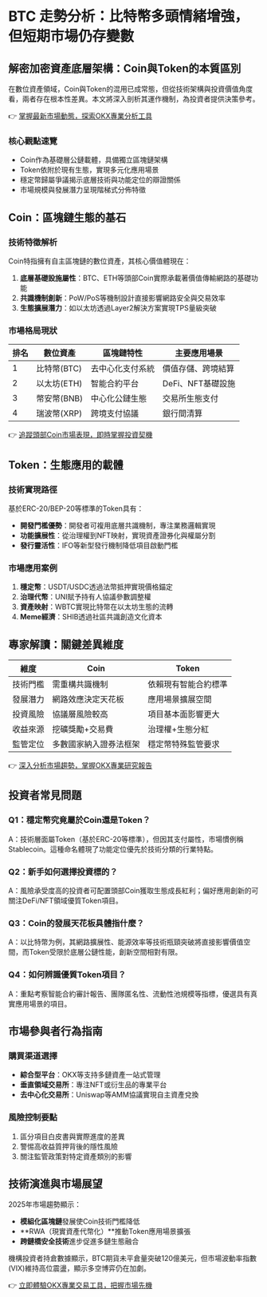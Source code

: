 # BTC 走勢分析：比特幣多頭情緒增強，但短期市場仍存變數

## 解密加密資產底層架構：Coin與Token的本質區別

在數位資產領域，Coin與Token的混用已成常態，但從技術架構與投資價值角度看，兩者存在根本性差異。本文將深入剖析其運作機制，為投資者提供決策參考。

👉 [掌握最新市場動態，探索OKX專業分析工具](https://bit.ly/okx_welcome)

### 核心觀點速覽
- Coin作為基礎層公鏈載體，具備獨立區塊鏈架構
- Token依附於現有生態，實現多元化應用場景
- 穩定幣歸屬爭議揭示底層技術與功能定位的辯證關係
- 市場規模與發展潛力呈現階梯式分佈特徵

## Coin：區塊鏈生態的基石

### 技術特徵解析
Coin特指擁有自主區塊鏈的數位資產，其核心價值體現在：
1. **底層基礎設施屬性**：BTC、ETH等頭部Coin實際承載著價值傳輸網路的基礎功能
2. **共識機制創新**：PoW/PoS等機制設計直接影響網路安全與交易效率
3. **生態擴展潛力**：如以太坊透過Layer2解決方案實現TPS量級突破

### 市場格局現狀
| 排名 | 數位資產       | 區塊鏈特性              | 主要應用場景           |
|------|----------------|-----------------------|----------------------|
| 1    | 比特幣(BTC)    | 去中心化支付系統         | 價值存儲、跨境結算     |
| 2    | 以太坊(ETH)    | 智能合約平台            | DeFi、NFT基礎設施      |
| 3    | 幣安幣(BNB)    | 中心化公鏈生態          | 交易所生態支付         |
| 4    | 瑞波幣(XRP)    | 跨境支付協議            | 銀行間清算             |

👉 [追蹤頭部Coin市場表現，即時掌握投資契機](https://bit.ly/okx_welcome)

## Token：生態應用的載體

### 技術實現路徑
基於ERC-20/BEP-20等標準的Token具有：
- **開發門檻優勢**：開發者可複用底層共識機制，專注業務邏輯實現
- **功能擴展性**：從治理權到NFT映射，實現資產證券化與權屬分割
- **發行靈活性**：IFO等新型發行機制降低項目啟動門檻

### 市場應用案例
1. **穩定幣**：USDT/USDC透過法幣抵押實現價格錨定
2. **治理代幣**：UNI賦予持有人協議參數調整權
3. **資產映射**：WBTC實現比特幣在以太坊生態的流轉
4. **Meme經濟**：SHIB透過社區共識創造文化資本

## 專家解讀：關鍵差異維度

| 維度         | Coin                          | Token                          |
|--------------|-------------------------------|--------------------------------|
| 技術門檻     | 需重構共識機制                | 依賴現有智能合約標準          |
| 發展潛力     | 網路效應決定天花板            | 應用場景擴展空間              |
| 投資風險     | 協議層風險較高                | 項目基本面影響更大            |
| 收益來源     | 挖礦獎勵+交易費               | 治理權+生態分紅               |
| 監管定位     | 多數國家納入證券法框架        | 穩定幣特殊監管要求              |

👉 [深入分析市場趨勢，掌握OKX專業研究報告](https://bit.ly/okx_welcome)

## 投資者常見問題

### Q1：穩定幣究竟屬於Coin還是Token？
A：技術層面屬Token（基於ERC-20等標準），但因其支付屬性，市場慣例稱Stablecoin。這種命名體現了功能定位優先於技術分類的行業特點。

### Q2：新手如何選擇投資標的？
A：風險承受度高的投資者可配置頭部Coin獲取生態成長紅利；偏好應用創新的可關注DeFi/NFT領域優質Token項目。

### Q3：Coin的發展天花板具體指什麼？
A：以比特幣为例，其網路擴展性、能源效率等技術瓶頸突破將直接影響價值空間，而Token受限於底層公鏈性能，創新空間相對有限。

### Q4：如何辨識優質Token項目？
A：重點考察智能合約審計報告、團隊匿名性、流動性池規模等指標，優選具有真實應用場景的項目。

## 市場參與者行為指南

### 購買渠道選擇
- **綜合型平台**：OKX等支持多鏈資產一站式管理
- **垂直領域交易所**：專注NFT或衍生品的專業平台
- **去中心化交易所**：Uniswap等AMM協議實現自主資產兌換

### 風險控制要點
1. 區分項目白皮書與實際進度的差異
2. 警惕高收益質押背後的隱性風險
3. 關注監管政策對特定資產類別的影響

## 技術演進與市場展望

2025年市場趨勢顯示：
- **模組化區塊鏈**發展使Coin技術門檻降低
- **RWA（現實資產代幣化）**推動Token應用場景擴張
- **跨鏈橋安全技術**進步促進多鏈生態融合

機構投資者持倉數據顯示，BTC期貨未平倉量突破120億美元，但市場波動率指數(VIX)維持高位震盪，顯示多空博弈仍在加劇。

👉 [立即體驗OKX專業交易工具，把握市場先機](https://bit.ly/okx_welcome)